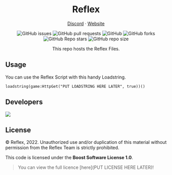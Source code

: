 <h1 align="center">
Reflex
</h1>

<p align="center">
<a target="_blank" href="https://discord.gg/Vccbsgtbw4">Discord</a> · 
<a target="_blank" href="COMING SOON">Website</a>
</p>

<div align='center'>
  
![GitHub issues](https://img.shields.io/github/issues/Te1amon/Reflex?logo=github&style=flat-square) 
![GitHub pull requests](https://img.shields.io/github/issues-pr/Te1amon/Reflex?label=Pull%20requests&logo=github&style=flat-square) 
![GitHub](https://img.shields.io/github/license/Te1amon/Reflex?label=Licence&logo=github&style=flat-square) 
![GitHub forks](https://img.shields.io/github/forks/Te1amon/Reflex?label=Forks&logo=github&style=flat-square) 
![GitHub Repo stars](https://img.shields.io/github/stars/Te1amon/Reflex?color=yellow&label=Stars&logo=github&style=flat-square) 
![GitHub repo size](https://img.shields.io/github/repo-size/Te1amon/Reflex?label=Repo%20size&logo=github&style=flat-square) 

This repo hosts the Reflex Files.
  
</div>

## Usage

You can use the Reflex Script with this handy Loadstring.
```
loadstring(game:HttpGet("PUT LOADSTRING HERE LATER", true))()
```

## Developers

<img src="https://contrib.rocks/image?repo=Te1amon/Reflex" />

## License

© Reflex, 2022. Unauthorized use and/or duplication of this material without permission from the Reflex Team is strictly prohibited.

This code is licensed under the **Boost Software License 1.0**.

> You can view the full licence [here](PUT LICENSE HERE LATER)!
